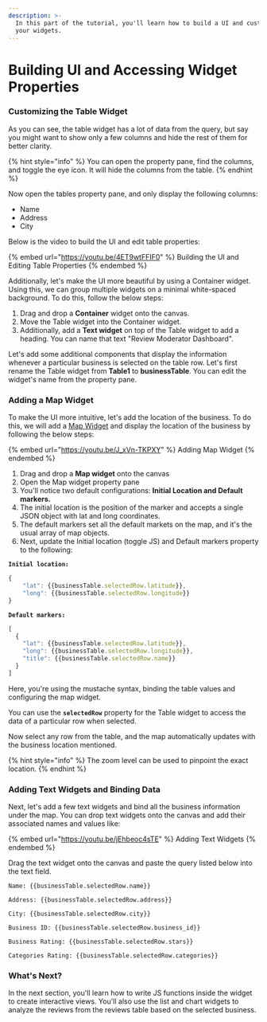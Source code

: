 ```yaml
---
description: >-
  In this part of the tutorial, you'll learn how to build a UI and customize
  your widgets.
---
```


# Building UI and Accessing Widget Properties

### Customizing the Table Widget

As you can see, the table widget has a lot of data from the query, but say you might want to show only a few columns and hide the rest of them for better clarity.

{% hint style="info" %}
You can open the property pane, find the columns, and toggle the eye icon. It will hide the columns from the table.
{% endhint %}

Now open the tables property pane, and only display the following columns:

* Name
* Address
* City

Below is the video to build the UI and edit table properties:

{% embed url="https://youtu.be/4ET9wtFFIF0" %}
Building the UI and Editing Table Properties
{% endembed %}

Additionally, let's make the UI more beautiful by using a Container widget. Using this, we can group multiple widgets on a minimal white-spaced background. To do this, follow the below steps:

1. Drag and drop a **Container** widget onto the canvas.
2. Move the Table widget into the Container widget.
3. Additionally, add a **Text widget** on top of the Table widget to add a heading. You can name that text "Review Moderator Dashboard".

Let's add some additional components that display the information whenever a particular business is selected on the table row. Let's first rename the Table widget from **Table1** to **businessTable**. You can edit the widget's name from the property pane.

### Adding a Map Widget

To make the UI more intuitive, let's add the location of the business. To do this, we will add a [Map Widget](https://docs.appsmith.com/widget-reference/map-chart) and display the location of the business by following the below steps:

{% embed url="https://youtu.be/J_xVn-TKPXY" %}
Adding Map Widget
{% endembed %}

1. Drag and drop a **Map widget** onto the canvas
2. Open the Map widget property pane
3. You'll notice two default configurations: **Initial Location and Default markers.**
4. The initial location is the position of the marker and accepts a single JSON object with lat and long coordinates.
5. The default markers set all the default markets on the map, and it's the usual array of map objects.
6. Next, update the Initial location (toggle JS) and Default markers property to the following:

**`Initial location:`**

```javascript
{
    "lat": {{businessTable.selectedRow.latitude}},
    "long": {{businessTable.selectedRow.longitude}}
}
```

**`Default markers:`**

```javascript
[
  {
    "lat": {{businessTable.selectedRow.latitude}},
    "long": {{businessTable.selectedRow.longitude}},
    "title": {{businessTable.selectedRow.name}}
  }
]
```

Here, you're using the mustache syntax, binding the table values and configuring the map widget.

You can use the **`selectedRow`** property for the Table widget to access the data of a particular row when selected.

Now select any row from the table, and the map automatically updates with the business location mentioned.

{% hint style="info" %}
The zoom level can be used to pinpoint the exact location.
{% endhint %}

### Adding Text Widgets and Binding Data

Next, let's add a few text widgets and bind all the business information under the map. You can drop text widgets onto the canvas and add their associated names and values like:

{% embed url="https://youtu.be/jEhbeoc4sTE" %}
Adding Text Widgets
{% endembed %}

Drag the text widget onto the canvas and paste the query listed below into the text field.

```
Name: {{businessTable.selectedRow.name}}

Address: {{businessTable.selectedRow.address}}

City: {{businessTable.selectedRow.city}}

Business ID: {{businessTable.selectedRow.business_id}}

Business Rating: {{businessTable.selectedRow.stars}}

Categories Rating: {{businessTable.selectedRow.categories}}
```

### What's Next?

In the next section, you'll learn how to write JS functions inside the widget to create interactive views. You'll also use the list and chart widgets to analyze the reviews from the reviews table based on the selected business.
